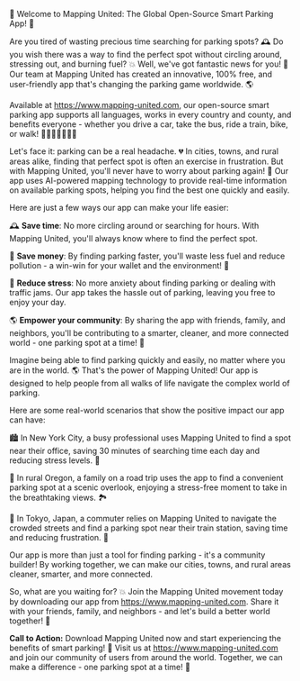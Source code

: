 🎉 Welcome to Mapping United: The Global Open-Source Smart Parking App! 🚀

Are you tired of wasting precious time searching for parking spots? 🕰️ Do you wish there was a way to find the perfect spot without circling around, stressing out, and burning fuel? 💥 Well, we've got fantastic news for you! 🎉 Our team at Mapping United has created an innovative, 100% free, and user-friendly app that's changing the parking game worldwide. 🌎

Available at https://www.mapping-united.com, our open-source smart parking app supports all languages, works in every country and county, and benefits everyone - whether you drive a car, take the bus, ride a train, bike, or walk! 🚗🚌🚂🚴‍♂️🏃‍♀️

Let's face it: parking can be a real headache. 💔 In cities, towns, and rural areas alike, finding that perfect spot is often an exercise in frustration. But with Mapping United, you'll never have to worry about parking again! 🙌 Our app uses AI-powered mapping technology to provide real-time information on available parking spots, helping you find the best one quickly and easily.

Here are just a few ways our app can make your life easier:

🕰️ **Save time**: No more circling around or searching for hours. With Mapping United, you'll always know where to find the perfect spot.

💸 **Save money**: By finding parking faster, you'll waste less fuel and reduce pollution - a win-win for your wallet and the environment! 🌟

🚗 **Reduce stress**: No more anxiety about finding parking or dealing with traffic jams. Our app takes the hassle out of parking, leaving you free to enjoy your day.

🌎 **Empower your community**: By sharing the app with friends, family, and neighbors, you'll be contributing to a smarter, cleaner, and more connected world - one parking spot at a time! 🤝

Imagine being able to find parking quickly and easily, no matter where you are in the world. 🌎 That's the power of Mapping United! Our app is designed to help people from all walks of life navigate the complex world of parking.

Here are some real-world scenarios that show the positive impact our app can have:

🏙️ In New York City, a busy professional uses Mapping United to find a spot near their office, saving 30 minutes of searching time each day and reducing stress levels. 🚀

🌳 In rural Oregon, a family on a road trip uses the app to find a convenient parking spot at a scenic overlook, enjoying a stress-free moment to take in the breathtaking views. 🏞️

🚌 In Tokyo, Japan, a commuter relies on Mapping United to navigate the crowded streets and find a parking spot near their train station, saving time and reducing frustration. 🗼️

Our app is more than just a tool for finding parking - it's a community builder! By working together, we can make our cities, towns, and rural areas cleaner, smarter, and more connected.

So, what are you waiting for? 💥 Join the Mapping United movement today by downloading our app from https://www.mapping-united.com. Share it with your friends, family, and neighbors - and let's build a better world together! 🌟

**Call to Action:** Download Mapping United now and start experiencing the benefits of smart parking! 📲 Visit us at https://www.mapping-united.com and join our community of users from around the world. Together, we can make a difference - one parking spot at a time! 🚀